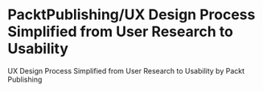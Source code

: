 # PacktPublishing/UX Design Process Simplified from User Research to Usability
 UX Design Process Simplified from User Research to Usability by Packt Publishing
